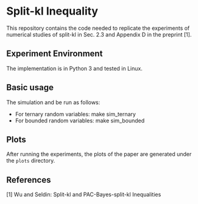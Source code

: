 # Split-kl Inequality
This repository contains the code needed to replicate the experiments of numerical studies of split-kl in Sec. 2.3 and Appendix D in the preprint [1].

## Experiment Environment
The implementation is in Python 3 and tested in Linux.

## Basic usage
The simulation and be run as follows:
- For ternary random variables: make sim_ternary
- For bounded random variables: make sim_bounded

## Plots
After running the experiments, the plots of the paper are generated under the `plots` directory.

## References
\[1\] Wu and Seldin: Split-kl and PAC-Bayes-split-kl Inequalities